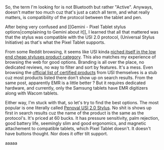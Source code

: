 

So, the term I'm looking for is not Bluetooth but rather "Active". Anyways, doesn't matter too much cuz that's just a catch all term, and what really matters, is compatibility of the protocol between the tablet and pen.

After being very confused and [[Gemini - Pixel Tablet stylus options|complaining to Gemini about it]], I learned that all that mattered was that the stylus was compatible with the USI 2.0 protocol, (Universal Stylus Initiative) as that's what the Pixel Tablet supports.

From some Reddit browsing, it seems like USI kinda [niched itself in the low end cheap styluses product category](https://www.reddit.com/r/stylus/comments/oiquac/any_chance_we_see_usi_pens_on_windows_soon/). This also matches my experience of browsing the web for good options. Branding is all over the place, no dedicated reviews, no way to filter and sort by features. It's a mess. Even browsing the [official list of certified products](https://universalstylus.org/usi-certified-products/) from USI themselves is a stub cuz most products listed there don't show up on search results. From the same post, apparently EMR is a little better ? But it requires dedicated hardware, and currently, only the Samsung tablets have EMR digitizers along with Wacom tablets.

Either way, I'm stuck with that, so let's try to find the best options.
The most popular is one literally called [Penoval USI 2.0 Stylus](https://www.amazon.fr/Penoval-USI2-0-Chromebook-Pression-chromebook/dp/B0BNBGKM7W?source=ps-sl-shoppingads-lpcontext&ref_=fplfs&psc=1&smid=A1KEDDUG8EXXO2). No shit is shows up first in search results cuz the name of the product is the same as the protocol's. It's priced at 60 bucks. It has pressure sensitivity, palm rejection, good battery life, seemingly slim and good ergonomics, and magnetic attachement to compatible tablets, which Pixel Tablet doesn't. It doesn't have buttons thought. Nor does it offer tilt support.




aaaaa